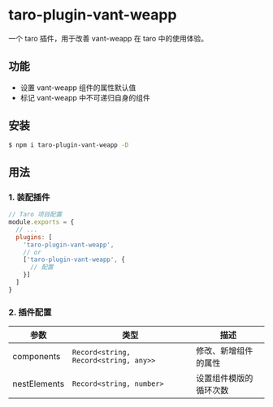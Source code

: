 # taro-plugin-vant-weapp

一个 taro 插件，用于改善 vant-weapp 在 taro 中的使用体验。

## 功能

- 设置 vant-weapp 组件的属性默认值
- 标记 vant-weapp 中不可递归自身的组件

## 安装

```bash
$ npm i taro-plugin-vant-weapp -D
```

## 用法

### 1. 装配插件

```js
// Taro 项目配置
module.exports = {
  // ...
  plugins: [
    'taro-plugin-vant-weapp',
    // or
    ['taro-plugin-vant-weapp', {
      // 配置
    }]
  ]
}
```

### 2. 插件配置

| 参数         | 类型                                  | 描述                   |
| ------------ | ------------------------------------- | ---------------------- |
| components   | `Record<string, Record<string, any>>` | 修改、新增组件的属性   |
| nestElements | `Record<string, number>`              | 设置组件模版的循环次数 |
